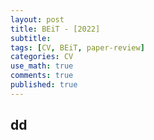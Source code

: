 ```yaml
---
layout: post
title: BEiT - [2022]
subtitle: 
tags: [CV, BEiT, paper-review]
categories: CV
use_math: true
comments: true
published: true
---
```


## dd